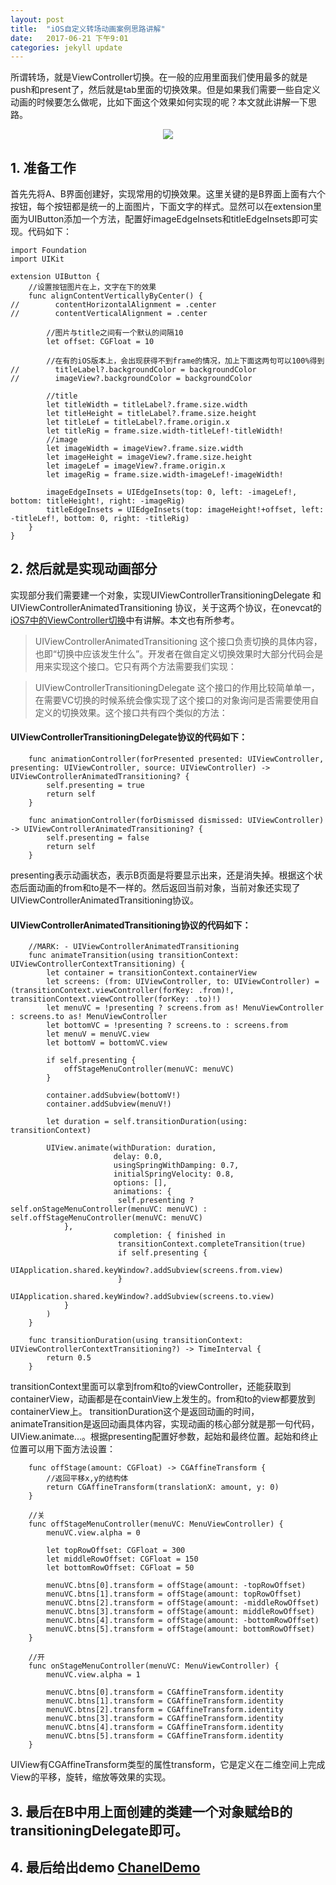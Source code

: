 ```yaml
---
layout: post
title:  "iOS自定义转场动画案例思路讲解"
date:   2017-06-21 下午9:01
categories: jekyll update
---
```


所谓转场，就是ViewController切换。在一般的应用里面我们使用最多的就是push和present了，然后就是tab里面的切换效果。但是如果我们需要一些自定义动画的时候要怎么做呢，比如下面这个效果如何实现的呢？本文就此讲解一下思路。

<center>
<img src="http://guohongwei719.github.io/images/20170621/1.gif"/>
</center>


## 1. 准备工作
首先先将A、B界面创建好，实现常用的切换效果。这里关键的是B界面上面有六个按钮，每个按钮都是统一的上面图片，下面文字的样式。显然可以在extension里面为UIButton添加一个方法，配置好imageEdgeInsets和titleEdgeInsets即可实现。代码如下：

```
import Foundation
import UIKit

extension UIButton {
    //设置按钮图片在上，文字在下的效果
    func alignContentVerticallyByCenter() {
//        contentHorizontalAlignment = .center
//        contentVerticalAlignment = .center
        
        //图片与title之间有一个默认的间隔10
        let offset: CGFloat = 10
        
        //在有的iOS版本上，会出现获得不到frame的情况，加上下面这两句可以100%得到
//        titleLabel?.backgroundColor = backgroundColor
//        imageView?.backgroundColor = backgroundColor
        
        //title
        let titleWidth = titleLabel?.frame.size.width
        let titleHeight = titleLabel?.frame.size.height
        let titleLef = titleLabel?.frame.origin.x
        let titleRig = frame.size.width-titleLef!-titleWidth!
        //image
        let imageWidth = imageView?.frame.size.width
        let imageHeight = imageView?.frame.size.height
        let imageLef = imageView?.frame.origin.x
        let imageRig = frame.size.width-imageLef!-imageWidth!
        
        imageEdgeInsets = UIEdgeInsets(top: 0, left: -imageLef!, bottom: titleHeight!, right: -imageRig)
        titleEdgeInsets = UIEdgeInsets(top: imageHeight!+offset, left: -titleLef!, bottom: 0, right: -titleRig)
    }
}

```


## 2. 然后就是实现动画部分
实现部分我们需要建一个对象，实现UIViewControllerTransitioningDelegate 和 UIViewControllerAnimatedTransitioning 协议，关于这两个协议，在onevcat的
[iOS7中的ViewController切换](https://onevcat.com/2013/10/vc-transition-in-ios7/)中有讲解。本文也有所参考。
>UIViewControllerAnimatedTransitioning 这个接口负责切换的具体内容，也即“切换中应该发生什么”。开发者在做自定义切换效果时大部分代码会是用来实现这个接口。它只有两个方法需要我们实现：

>UIViewControllerTransitioningDelegate 这个接口的作用比较简单单一，在需要VC切换的时候系统会像实现了这个接口的对象询问是否需要使用自定义的切换效果。这个接口共有四个类似的方法：

#### UIViewControllerTransitioningDelegate协议的代码如下：

```
    func animationController(forPresented presented: UIViewController, presenting: UIViewController, source: UIViewController) -> UIViewControllerAnimatedTransitioning? {
        self.presenting = true
        return self
    }
    
    func animationController(forDismissed dismissed: UIViewController) -> UIViewControllerAnimatedTransitioning? {
        self.presenting = false
        return self
    }

```
presenting表示动画状态，表示B页面是将要显示出来，还是消失掉。根据这个状态后面动画的from和to是不一样的。然后返回当前对象，当前对象还实现了UIViewControllerAnimatedTransitioning协议。

#### UIViewControllerAnimatedTransitioning协议的代码如下：

```
    //MARK: - UIViewControllerAnimatedTransitioning
    func animateTransition(using transitionContext: UIViewControllerContextTransitioning) {
        let container = transitionContext.containerView
        let screens: (from: UIViewController, to: UIViewController) = (transitionContext.viewController(forKey: .from)!, transitionContext.viewController(forKey: .to)!)
        let menuVC = !presenting ? screens.from as! MenuViewController : screens.to as! MenuViewController
        let bottomVC = !presenting ? screens.to : screens.from
        let menuV = menuVC.view
        let bottomV = bottomVC.view
        
        if self.presenting {
            offStageMenuController(menuVC: menuVC)
        }
        
        container.addSubview(bottomV!)
        container.addSubview(menuV!)
        
        let duration = self.transitionDuration(using: transitionContext)
        
        UIView.animate(withDuration: duration,
                       delay: 0.0,
                       usingSpringWithDamping: 0.7,
                       initialSpringVelocity: 0.8,
                       options: [],
                       animations: { 
                        self.presenting ? self.onStageMenuController(menuVC: menuVC) : self.offStageMenuController(menuVC: menuVC)
            },
                       completion: { finished in
                        transitionContext.completeTransition(true)
                        if self.presenting {
                            UIApplication.shared.keyWindow?.addSubview(screens.from.view)
                        }
                        UIApplication.shared.keyWindow?.addSubview(screens.to.view)
            }
        )
    }
    
    func transitionDuration(using transitionContext: UIViewControllerContextTransitioning?) -> TimeInterval {
        return 0.5
    }

```
transitionContext里面可以拿到from和to的viewController，还能获取到containerView，动画都是在containView上发生的。from和to的view都要放到containerView上。
transitionDuration这个是返回动画的时间，animateTransition是返回动画具体内容，实现动画的核心部分就是那一句代码，UIView.animate...。根据presenting配置好参数，起始和最终位置。起始和终止位置可以用下面方法设置：

```
    func offStage(amount: CGFloat) -> CGAffineTransform {
        //返回平移x,y的结构体
        return CGAffineTransform(translationX: amount, y: 0)
    }
    
    //关
    func offStageMenuController(menuVC: MenuViewController) {
        menuVC.view.alpha = 0
        
        let topRowOffset: CGFloat = 300
        let middleRowOffset: CGFloat = 150
        let bottomRowOffset: CGFloat = 50
        
        menuVC.btns[0].transform = offStage(amount: -topRowOffset)
        menuVC.btns[1].transform = offStage(amount: topRowOffset)
        menuVC.btns[2].transform = offStage(amount: -middleRowOffset)
        menuVC.btns[3].transform = offStage(amount: middleRowOffset)
        menuVC.btns[4].transform = offStage(amount: -bottomRowOffset)
        menuVC.btns[5].transform = offStage(amount: bottomRowOffset)
    }
    
    //开
    func onStageMenuController(menuVC: MenuViewController) {
        menuVC.view.alpha = 1
        
        menuVC.btns[0].transform = CGAffineTransform.identity
        menuVC.btns[1].transform = CGAffineTransform.identity
        menuVC.btns[2].transform = CGAffineTransform.identity
        menuVC.btns[3].transform = CGAffineTransform.identity
        menuVC.btns[4].transform = CGAffineTransform.identity
        menuVC.btns[5].transform = CGAffineTransform.identity
    }

```
UIView有CGAffineTransform类型的属性transform，它是定义在二维空间上完成View的平移，旋转，缩放等效果的实现。
## 3. 最后在B中用上面创建的类建一个对象赋给B的transitioningDelegate即可。


## 4. 最后给出demo  [ChanelDemo](https://github.com/guohongwei719/ChanelDemo)

